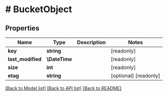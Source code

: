 # # BucketObject

## Properties

Name | Type | Description | Notes
------------ | ------------- | ------------- | -------------
**key** | **string** |  | [readonly]
**last_modified** | **\DateTime** |  | [readonly]
**size** | **int** |  | [readonly]
**etag** | **string** |  | [optional] [readonly]

[[Back to Model list]](../../README.md#models) [[Back to API list]](../../README.md#endpoints) [[Back to README]](../../README.md)

